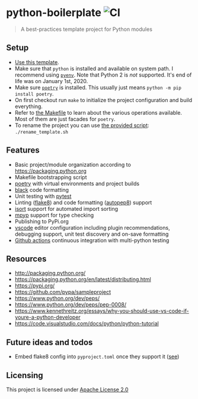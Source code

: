 # python-boilerplate ![CI](https://github.com/BastiTee/python-boilerplate/workflows/CI/badge.svg)

> A best-practices template project for Python modules

## Setup

- [Use this template](https://github.com/BastiTee/python-boilerplate/generate).
- Make sure that `python` is installed and available on system path. I recommend using [`pyenv`](https://github.com/pyenv/pyenv). Note that Python 2 is _not_ supported. It's end of life was on January 1st, 2020.
- Make sure [`poetry`](https://python-poetry.org/) is installed. This usually just means `python -m pip install poetry`.
- On first checkout run `make` to initialize the project configuration and build everything.
- Refer to [the Makefile](Makefile) to learn about the various operations available. Most of them are just facades for `poetry`.
- To rename the project you can use [the provided script](rename_template.sh): `./rename_template.sh`

## Features

- Basic project/module organization according to <https://packaging.python.org>
- Makefile bootstrapping script
- [poetry](https://python-poetry.org/) with virtual environments and project builds
- [black](https://github.com/psf/black) code formatting
- Unit testing with [pytest](https://docs.pytest.org/en/latest/)
- Linting ([flake8](http://flake8.pycqa.org)) and code formatting ([autopep8](https://github.com/hhatto/autopep8)) support
- [isort](https://pypi.org/project/isort/) support for automated import sorting
- [mpyp](https://pypi.org/project/mypy/) support for type checking
- Publishing to PyPi.org
- [vscode](https://code.visualstudio.com/) editor configuration including plugin recommendations, debugging support, unit test discovery and on-save formatting
- [Github actions](https://github.com/BastiTee/python-boilerplate/actions) continuous integration with multi-python testing

## Resources

- <http://packaging.python.org/>
- <https://packaging.python.org/en/latest/distributing.html>
- <https://pypi.org/>
- <https://github.com/pypa/sampleproject>
- <https://www.python.org/dev/peps/>
- <https://www.python.org/dev/peps/pep-0008/>
- <https://www.kennethreitz.org/essays/why-you-should-use-vs-code-if-youre-a-python-developer>
- <https://code.visualstudio.com/docs/python/python-tutorial>

## Future ideas and todos

- Embed flake8 config into `pyproject.toml` once they support it ([see](https://github.com/PyCQA/flake8/issues/234))

## Licensing

This project is licensed under [Apache License 2.0](LICENSE.txt)
